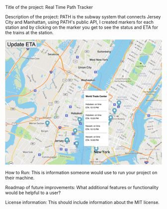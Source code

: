 Title of the project: Real Time Path Tracker


Description of the project: PATH is the subway system that connects Jersey City and Manhattan, using PATH's public API, I created markers for each station and by clicking on the marker you get to see the status and ETA for the trains at the station.

![alt text](https://github.com/thiagosrpt/real_time_tracker/blob/2801cf7d55c116259dcc2f0a72b908a506d601b1/PATH_stations_popup_mapbox.png)


How to Run: This is information someone would use to run your project on their machine.

Roadmap of future improvements: What additional features or functionality would be helpful to a user? 

License information: This should include information about the MIT license. 

